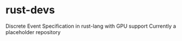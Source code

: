 # rust-devs
Discrete Event Specification in rust-lang with GPU support
Currently a placeholder repository
